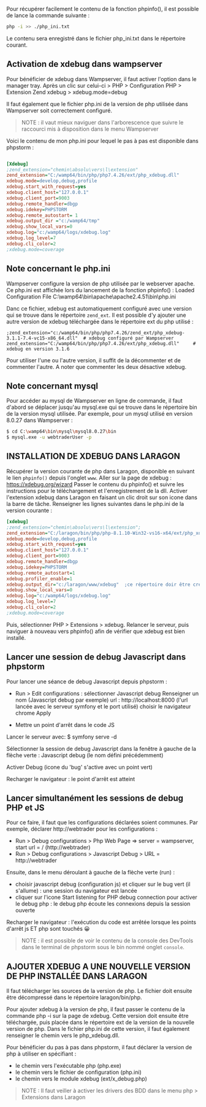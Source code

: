 Pour récupérer facilement le contenu de la fonction phpinfo(), il est possible de lance la commande suivante :

```bash
php -i >> ./php_ini.txt
```

Le contenu sera enregistré dans le fichier php_ini.txt dans le répertoire courant.

## Activation de xdebug dans wampserver

Pour bénéficier de xdebug dans Wampserver, il faut activer l'option dans le manager tray.
Après un clic sur celui-ci > PHP > Configuration PHP > Extension Zend xdebug > xdebug.mode=debug

Il faut également que le fichier php.ini de la version de php utilisée dans Wampserver soit correctement configuré.
>NOTE : il vaut mieux naviguer dans l'arborescence que suivre le raccourci mis à disposition dans le menu Wampserver

Voici le contenu de mon php.ini pour lequel le pas à pas est disponible dans phpstorm :

```ini

[Xdebug]
;zend_extension="chemin\absolu\vers\l\extension"
zend_extension="C:/wamp64/bin/php/php7.4.26/ext/php_xdebug.dll"
xdebug.mode=develop,debug,profile
xdebug.start_with_request=yes 
xdebug.client_host="127.0.0.1"
xdebug.client_port=9003
xdebug.remote_handler=dbgp
xdebug.idekey=PHPSTORM
xdebug.remote_autostart= 1
xdebug.output_dir ="c:/wamp64/tmp"
xdebug.show_local_vars=0
xdebug.log="c:/wamp64/logs/xdebug.log"
xdebug.log_level=7
xdebug.cli_color=2
;xdebug.mode=coverage
```

## Note concernant le php.ini

Wampserver configure la version de php utilisée par le webserver apache. Ce php.ini est affichée lors du lancement de la fonction phpinfo() : Loaded Configuration File	C:\wamp64\bin\apache\apache2.4.51\bin\php.ini

Danc ce fichier, xdebug est automatiquement configuré avec une version qui se trouve dans le répertoire `zend_ext`.
Il est possible d'y ajouter une autre version de xdebug téléchargée dans le répertoire ext du php utilisé :

```ìni
;zend_extension="c:/wamp64/bin/php/php7.4.26/zend_ext/php_xdebug-3.1.1-7.4-vc15-x86_64.dll"  # xdebug configuré par Wampserver
zend_extension="C:/wamp64/bin/php/php7.4.26/ext/php_xdebug.dll"     # xdebug en version 3.1.6
```

Pour utiliser l'une ou l'autre version, il suffit de la décommenter et de commenter l'autre. A noter que commenter les deux désactive xdebug.

## Note concernant mysql

Pour accéder au mysql de Wampserver en ligne de commande, il faut d'abord se déplacer jusqu'au mysql.exe qui se trouve dans le répertoire bin de la version mysql utilisée. Par exemple, pour un mysql utilisé en version 8.0.27 dans Wampserver :

```bash
$ cd C:\wamp64\bin\mysql\mysql8.0.27\bin
$ mysql.exe -u webtraderUser -p
```

## INSTALLATION DE XDEBUG DANS LARAGON

Récupérer la version courante de php dans Laragon, disponible en suivant le lien `phpinfo()` depuis l'onglet `www`.
Aller sur la page de xdebug : https://xdebug.org/wizard
Passer le contenu du phpinfo() et suivre les instructions pour le téléchargement et l'enregistrement de la dll.
Activer l'extension xdebug dans Laragon en faisant un clic droit sur son icone dans la barre de tâche.
Renseigner les lignes suivantes dans le php.ini de la version courante :

```ini
[xdebug]
;zend_extension="chemin\absolu\vers\l\extension";
zend_extension="C:/laragon/bin/php/php-8.1.10-Win32-vs16-x64/ext/php_xdebug.dll"  ;renseigner le chemin vers la dll téléchargée précédemment
xdebug.mode=develop,debug,profile
xdebug.start_with_request=yes
xdebug.client_host="127.0.0.1"
xdebug.client_port=9003
xdebug.remote_handler=dbgp
xdebug.idekey=PHPSTORM
xdebug.remote_autostart=1
xdebug.profiler_enable=1
xdebug.output_dir="c:/laragon/www/xdebug"  ;ce répertoire doir être créé dans Laragon afin de recevoir les logs en provenance de xdebug
xdebug.show_local_vars=0
xdebug.log="c:/wamp64/logs/xdebug.log"
xdebug.log_level=7
xdebug.cli_color=2
;xdebug.mode=coverage
```

Puis, sélectionner PHP > Extensions > xdebug.
Relancer le serveur, puis naviguer à nouveau vers phpinfo() afin de vérifier que xdebug est bien installé.

## Lancer une session de debug Javascript dans phpstorm

Pour lancer une séance de debug Javascript depuis phpstorm :

- Run > Edit configurations : sélectionner Javascript debug
	Renseigner un nom (Javascript debug par exemple)
	url : http://localhost:8000 (l'url lancée avec le serveur symfony et le port utilisé)
	choisir le navigateur chrome
	Apply

- Mettre un point d'arrêt dans le code JS

Lancer le serveur avec: $ symfony serve -d

Sélectionner la session de debug Javascript dans la fenêtre à gauche de la flèche verte : Javascript debug (le nom défini précédemment)

Activer Debug (icone du 'bug' s'active avec un point vert)

Recharger le navigateur : le point d'arrêt est atteint

## Lancer simultanément les sessions de debug PHP et JS

Pour ce faire, il faut que les configurations déclarées soient communes.
Par exemple, déclarer http://webtrader pour les configurations :

- Run > Debug configurations > Php Web Page => server = wampserver, start url = / (http://webtrader)
- Run > Debug configurations > Javascript Debug > URL = http://webtrader

Ensuite, dans le menu déroulant à gauche de la flèche verte (run) :
- choisir javascript debug (configuration js) et cliquer sur le bug vert (il s'allume) : une session du navigateur est lancée
- cliquer sur l'icone Start listening for PHP debug connection pour activer le debug php : le debug php écoute les connexions depuis la session ouverte

Recharger le navigateur : l'exécution du code est arrêtée lorsque les points d'arrêt js ET php sont touchés 😀

>NOTE : il est possible de voir le contenu de la console des DevTools dans le terminal de phpstorm sous le bin nommé onglet `console`.

## AJOUTER XDEBUG A UNE NOUVELLE VERSION DE PHP INSTALLÉE DANS LARAGON

Il faut télécharger les sources de la version de php.
Le fichier doit ensuite être décompressé dans le répertoire laragon/bin/php.

Pour ajouter xdebug à la version de php, il faut passer le contenu de la commande php -i sur la page de xdebug.
Cette version doit ensuite être téléchargée, puis placée dans le répertoire ext de la version de la nouvelle version de php.
Dans le fichier php.ini de cette version, il faut également renseigner le chemin vers le php_xdebug.dll.

Pour bénéficier du pas à pas dans phpstorm, il faut déclarer la version de php à utiliser en spécifiant :

- le chemin vers l'exécutable php (php.exe)
- le chemin vers le fichier de configuration (php.ini)
- le chemin vers le module xdebug (ext/x_debug.php)

>NOTE : Il faut veiller à activer les drivers des BDD dans le menu php > Extensions dans Laragon
